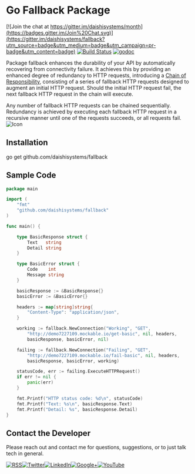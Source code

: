# Go Fallback Package
[![Join the chat at https://gitter.im/daishisystems/month](https://badges.gitter.im/Join%20Chat.svg)](https://gitter.im/daishisystems/fallback?utm_source=badge&utm_medium=badge&utm_campaign=pr-badge&utm_content=badge)
[![Build Status](https://travis-ci.org/daishisystems/fallback.svg?branch=master)](https://travis-ci.org/daishisystems/fallback)
[![godoc](https://img.shields.io/badge/godoc-reference-blue.svg)](https://godoc.org/github.com/daishisystems/fallback)

Package fallback enhances the durability of your API by automatically recovering from connectivity failure. It achieves this by providing an enhanced degree of redundancy to HTTP requests, introducing a <a href="https://en.wikipedia.org/wiki/Chain-of-responsibility_pattern">Chain of Responsibility</a>, consisting of a series of fallback HTTP requests designed to augment an initial HTTP request. Should the initial HTTP request fail, the next fallback HTTP request in the chain will execute.

Any number of fallback HTTP requests can be chained sequentially. Redundancy is achieved by executing each fallback HTTP request in a recursive manner until one of the requests succeeds, or all requests fail.
![Icon](https://dl.dropboxusercontent.com/u/26042707/Fallback_XS.jpg)
## Installation
go get github.com/daishisystems/fallback
## Sample Code
```go
package main

import (
	"fmt"
	"github.com/daishisystems/fallback"
)

func main() {

	type BasicResponse struct {
		Text   string
		Detail string
	}

	type BasicError struct {
		Code    int
		Message string
	}

	basicResponse := &BasicResponse{}
	basicError := &BasicError{}

	headers := map[string]string{
		"Content-Type": "application/json",
	}

	working := fallback.NewConnection("Working", "GET",
		"http://demo7227109.mockable.io/get-basic", nil, headers,
		basicResponse, basicError, nil)

	failing := fallback.NewConnection("Failing", "GET",
		"http://demo7227109.mockable.io/fail-basic", nil, headers,
		basicResponse, basicError, working)

	statusCode, err := failing.ExecuteHTTPRequest()
	if err != nil {
		panic(err)
	}

	fmt.Printf("HTTP status code: %d\n", statusCode)
	fmt.Printf("Text: %s\n", basicResponse.Text)
	fmt.Printf("Detail: %s", basicResponse.Detail)
}
```
## Contact the Developer
Please reach out and contact me for questions, suggestions, or to just talk tech in general.


<a href="http://insidethecpu.com/feed/">![RSS](https://dl.dropboxusercontent.com/u/26042707/rss.png)</a><a href="https://twitter.com/daishisystems">![Twitter](https://dl.dropboxusercontent.com/u/26042707/twitter.png)</a><a href="https://www.linkedin.com/in/daishisystems">![LinkedIn](https://dl.dropboxusercontent.com/u/26042707/linkedin.png)</a><a href="https://plus.google.com/102806071104797194504/posts">![Google+](https://dl.dropboxusercontent.com/u/26042707/g.png)</a><a href="https://www.youtube.com/user/daishisystems">![YouTube](https://dl.dropboxusercontent.com/u/26042707/youtube.png)</a>